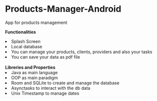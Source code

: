 # Products-Manager-Android
App for products management

<b>Functionalities</b>
<li>Splash Screen</li>
<li>Local database</li>
<li>You can manage your products, clients, providers and also your tasks</li>
<li>You can save your data as pdf file</li>

<br>
<b>Libreries and Properties</b>
<br>

<li>Java as main language</li>
<li>OOP as main paradigm</li>
<li>Room and SQLite to create and manage the database</li>
<li>Asynctasks to interact with the db data</li>
<li>Unix  Timestamp to manage dates</li>

